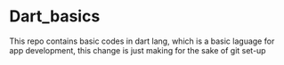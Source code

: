 # Dart_basics
This repo contains basic codes in dart lang, which is a basic laguage for app development, this change is just making for the sake of git set-up
